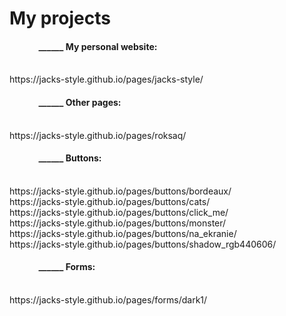 # My projects

<h4>&nbsp;&nbsp;&nbsp;&nbsp;&nbsp;&nbsp;&nbsp;&nbsp;&nbsp;&nbsp;&nbsp;&nbsp;&nbsp;&nbsp;______ My personal website:</h4> <br/>
  https://jacks-style.github.io/pages/jacks-style/ 

<h4>&nbsp;&nbsp;&nbsp;&nbsp;&nbsp;&nbsp;&nbsp;&nbsp;&nbsp;&nbsp;&nbsp;&nbsp;&nbsp;&nbsp;______ Other pages:</h4> <br/>
  https://jacks-style.github.io/pages/roksaq/ 
  
<h4>&nbsp;&nbsp;&nbsp;&nbsp;&nbsp;&nbsp;&nbsp;&nbsp;&nbsp;&nbsp;&nbsp;&nbsp;&nbsp;&nbsp;______ Buttons:</h4> <br/>
  https://jacks-style.github.io/pages/buttons/bordeaux/ <br>
  https://jacks-style.github.io/pages/buttons/cats/ <br>
  https://jacks-style.github.io/pages/buttons/click_me/ <br>
  https://jacks-style.github.io/pages/buttons/monster/ <br>
  https://jacks-style.github.io/pages/buttons/na_ekranie/ <br>
  https://jacks-style.github.io/pages/buttons/shadow_rgb440606/ <br>
  
<h4>&nbsp;&nbsp;&nbsp;&nbsp;&nbsp;&nbsp;&nbsp;&nbsp;&nbsp;&nbsp;&nbsp;&nbsp;&nbsp;&nbsp;______ Forms:</h4> <br/>
  https://jacks-style.github.io/pages/forms/dark1/ <br>
  
